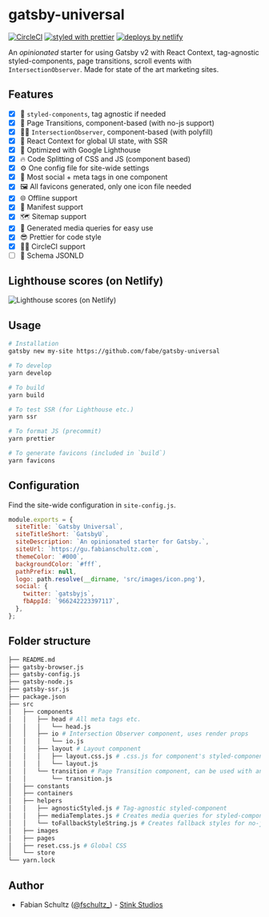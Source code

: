 # gatsby-universal

[![CircleCI](https://circleci.com/gh/fabe/gatsby-universal.svg?style=svg)](https://circleci.com/gh/fabe/gatsby-universal) [![styled with prettier](https://img.shields.io/badge/styled_with-prettier-ff69b4.svg)](https://github.com/prettier/prettier) [![deploys by netlify](https://img.shields.io/badge/deploys%20by-netlify-00c7b7.svg)](https://www.netlify.com)

An *opinionated* starter for using Gatsby v2 with React Context, tag-agnostic styled-components, page transitions, scroll events with `IntersectionObserver`. Made for state of the art marketing sites.

## Features

- [X] 💅 `styled-components`, tag agnostic if needed
- [X] 🤩 Page Transitions, component-based (with no-js support)
- [X] 👮‍♂️ `IntersectionObserver`, component-based (with polyfill)
- [X] 🌿 React Context for global UI state, with SSR
- [X] 💯 Optimized with Google Lighthouse
- [X] 🔥 Code Splitting of CSS and JS (component based)
- [X] ⚙️ One config file for site-wide settings
- [X] 💙 Most social + meta tags in one component
- [X] 🖼 All favicons generated, only one icon file needed
- [X] 🌐 Offline support
- [X] 📄 Manifest support
- [X] 🗺 Sitemap support
- [X] 📱 Generated media queries for easy use
- [X] 😎 Prettier for code style
- [X] 👷‍♂️ CircleCI support
- [ ] 🐙 Schema JSONLD

## Lighthouse scores (on Netlify)

![Lighthouse scores (on Netlify)](https://lighthouse.now.sh/?perf=98&pwa=100&a11y=100&bp=100&seo=100)

## Usage

```bash
# Installation
gatsby new my-site https://github.com/fabe/gatsby-universal

# To develop
yarn develop

# To build
yarn build

# To test SSR (for Lighthouse etc.)
yarn ssr

# To format JS (precommit)
yarn prettier

# To generate favicons (included in `build`)
yarn favicons
```

## Configuration

Find the site-wide configuration in `site-config.js`.

```js
module.exports = {
  siteTitle: `Gatsby Universal`,
  siteTitleShort: `GatsbyU`,
  siteDescription: `An opinionated starter for Gatsby.`,
  siteUrl: `https://gu.fabianschultz.com`,
  themeColor: `#000`,
  backgroundColor: `#fff`,
  pathPrefix: null,
  logo: path.resolve(__dirname, 'src/images/icon.png'),
  social: {
    twitter: `gatsbyjs`,
    fbAppId: `966242223397117`,
  },
};
```

## Folder structure
```bash
├── README.md
├── gatsby-browser.js
├── gatsby-config.js
├── gatsby-node.js
├── gatsby-ssr.js
├── package.json
├── src
│   ├── components
│   │   ├── head # All meta tags etc.
│   │   │   └── head.js
│   │   ├── io # Intersection Observer component, uses render props
│   │   │   └── io.js
│   │   ├── layout # Layout component
│   │   │   ├── layout.css.js # .css.js for component's styled-components
│   │   │   └── layout.js
│   │   └── transition # Page Transition component, can be used with any other
│   │       └── transition.js
│   ├── constants
│   ├── containers
│   ├── helpers
│   │   ├── agnosticStyled.js # Tag-agnostic styled-component
│   │   ├── mediaTemplates.js # Creates media queries for styled-components
│   │   └── toFallbackStyleString.js # Creates fallback styles for no-js page transitions
│   ├── images
│   ├── pages
│   ├── reset.css.js # Global CSS
│   └── store
└── yarn.lock
```

## Author

* Fabian Schultz ([@fschultz\_](https://twitter.com/fschultz_)) - [Stink Studios](https://stinkstudios.com)
